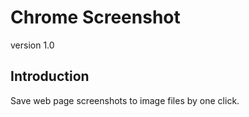 Chrome Screenshot 
=========
version 1.0

Introduction
-----------
Save web page screenshots to image files by one click.
